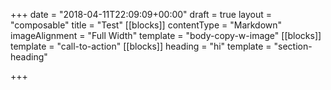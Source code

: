 +++
date = "2018-04-11T22:09:09+00:00"
draft = true
layout = "composable"
title = "Test"
[[blocks]]
contentType = "Markdown"
imageAlignment = "Full Width"
template = "body-copy-w-image"
[[blocks]]
template = "call-to-action"
[[blocks]]
heading = "hi"
template = "section-heading"

+++
